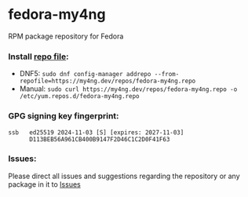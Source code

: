 # fedora-my4ng
RPM package repository for Fedora

### Install [repo file](https://my4ng.dev/repos/fedora-my4ng.repo):

  - DNF5: `sudo dnf config-manager addrepo --from-repofile=https://my4ng.dev/repos/fedora-my4ng.repo`
  - Manual: `sudo curl https://my4ng.dev/repos/fedora-my4ng.repo -o /etc/yum.repos.d/fedora-my4ng.repo`

### GPG signing key fingerprint:

```
ssb   ed25519 2024-11-03 [S] [expires: 2027-11-03]
      D113BEB56A961CB400B9147F2D46C1C2D0F41F63
```

### Issues:

Please direct all issues and suggestions regarding the repository or any package in it to [Issues](https://github.com/my4ng/fedora-my4ng/issues)
